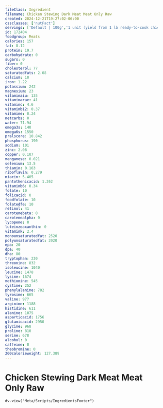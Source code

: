 ```yaml
---
fileClass: Ingredient
filename: Chicken Stewing Dark Meat Meat Only Raw
created: 2024-12-21T19:27:02-06:00
cssclasses: ['nutFact']
servings: ['Default | 100g','1 unit (yield from 1 lb ready-to-cook chicken) | 105','1/2 chicken, bone and skin removed | 154']
id: 172404
foodgroup: Meats
calories: 157
fat: 8.12
protein: 19.7
carbohydrate: 0
sugars: 0
fiber: 0
cholesterol: 77
saturatedfats: 2.08
calcium: 10
iron: 1.22
potassium: 242
magnesium: 23
vitaminaiu: 135
vitaminarae: 41
vitaminc: 4.6
vitaminb12: 0.37
vitamine: 0.24
netcarbs: 0
water: 71.94
omega3s: 140
omega6s: 1550
pralscore: 10.842
phosphorus: 190
sodium: 101
zinc: 2.08
copper: 0.107
manganese: 0.021
selenium: 13.5
thiamin: 0.163
riboflavin: 0.279
niacin: 5.405
pantothenicacid: 1.262
vitaminb6: 0.34
folate: 10
folicacid: 0
foodfolate: 10
folatedfe: 10
retinol: 41
carotenebeta: 0
carotenealpha: 0
lycopene: 0
luteinzeaxanthin: 0
vitamink: 2.4
monounsaturatedfat: 2520
polyunsaturatedfat: 2020
epa: 20
dpa: 40
dha: 80
tryptophan: 230
threonine: 832
isoleucine: 1040
leucine: 1478
lysine: 1674
methionine: 545
cystine: 252
phenylalanine: 782
tyrosine: 665
valine: 977
arginine: 1188
histidine: 611
alanine: 1075
asparticacid: 1756
glutamicacid: 2950
glycine: 968
proline: 810
serine: 678
alcohol: 0
caffeine: 0
theobromine: 0
200calorieweight: 127.389
---
```


# Chicken Stewing Dark Meat Meat Only Raw

```dataviewjs
dv.view("Meta/Scripts/IngredientsFooter")
```
